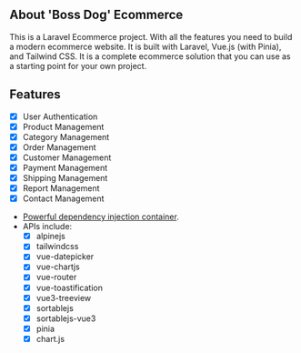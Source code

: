 

## About 'Boss Dog' Ecommerce

This is a Laravel Ecommerce project. With all the features you need to build a modern ecommerce website. It is built with Laravel, Vue.js (with Pinia), and Tailwind CSS. It is a complete ecommerce solution that you can use as a starting point for your own project.

## Features

- [x] User Authentication
- [x] Product Management
- [x] Category Management
- [x] Order Management
- [x] Customer Management
- [x] Payment Management
- [x] Shipping Management
- [x] Report Management
- [x] Contact Management
- [Powerful dependency injection container](https://laravel.com/docs/container).
- APIs include:
  - [x] alpinejs
  - [x] tailwindcss
  - [x] vue-datepicker
  - [x] vue-chartjs
  - [x] vue-router
  - [x] vue-toastification
  - [x] vue3-treeview
  - [x] sortablejs
  - [x] sortablejs-vue3
  - [x] pinia
  - [x] chart.js
